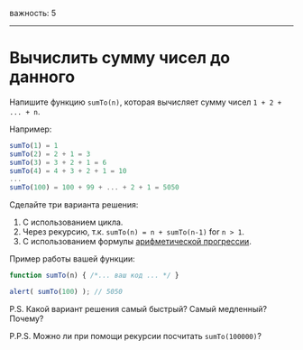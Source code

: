важность: 5

---

# Вычислить сумму чисел до данного

Напишите функцию `sumTo(n)`, которая вычисляет сумму чисел `1 + 2 + ... + n`.

Например:

```js no-beautify
sumTo(1) = 1
sumTo(2) = 2 + 1 = 3
sumTo(3) = 3 + 2 + 1 = 6
sumTo(4) = 4 + 3 + 2 + 1 = 10
...
sumTo(100) = 100 + 99 + ... + 2 + 1 = 5050
```

Сделайте три варианта решения:

1. С использованием цикла.
2. Через рекурсию, т.к. `sumTo(n) = n + sumTo(n-1)` for `n > 1`.
3. С использованием формулы [арифметической прогрессии](https://ru.wikipedia.org/wiki/Арифметическая_прогрессия).

Пример работы вашей функции:

```js
function sumTo(n) { /*... ваш код ... */ }

alert( sumTo(100) ); // 5050
```

P.S. Какой вариант решения самый быстрый? Самый медленный? Почему?

P.P.S. Можно ли при помощи рекурсии посчитать `sumTo(100000)`?
